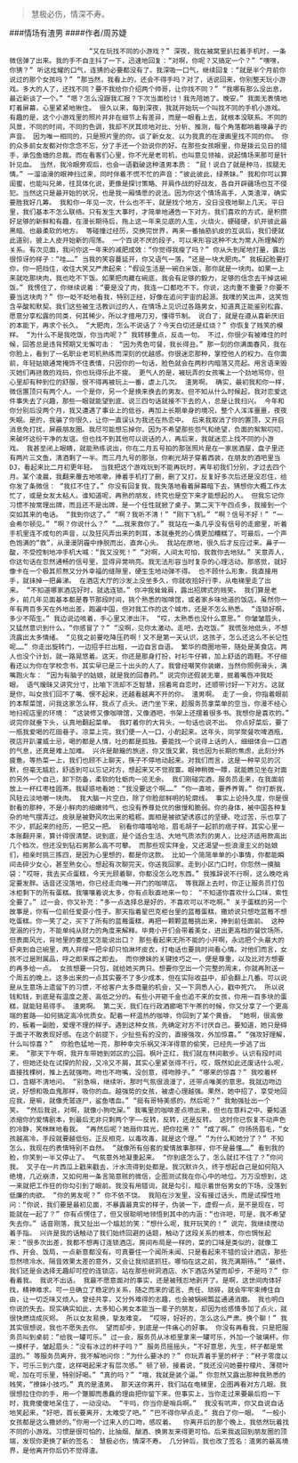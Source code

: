 > 慧极必伤，情深不寿。

###情场有渣男
####作者/周苏婕

						“又在玩找不同的小游戏？” 深夜，我在被窝里扒拉着手机时，一条微信弹了出来。我的手不自主抖了一下，迅速地回复：“对啊，你呢？又搞定一个？” “嘿嘿，你猜？” 听这炫耀的口气，连猜的必要都没有了。我深吸一口气，继续回复：“就是半个月前你说过的那个女孩吗？” “那当然，我看上的，还会不得手吗？对了，话说回来，你别整天玩小游戏。多大的人了，还找不同？要不我给你介绍两个帅哥，让你找不同？” “我哪有那么没出息，最近新谈了一个。” “嗯？怎么没跟我汇报？下次当面检讨！我先陪她了。晚安。” 我面无表情地盯着屏幕，心里紧紧地揪住。 很久以来，每到深夜，我就开始玩一个叫找不同的手机小游戏。有趣的是，这个小游戏里的照片并非在细节上有差异，而是一眼看上去，就根本没联系。不同的风景，不同的时间，不同的色调，我却不厌其烦地对比、分析、推测，每个角落都响着嗅鼻子的声音。 因为唯一相同的，只是照片里的你。谈了新女友、以为我真的在漫画里找不同的你。 你的众多前女友都对你念念不忘，分了手还一个劲说你的好。在那些女孩眼里，你是拨云见日的猎手，承包鱼塘的总裁。而在看客们心里，你不光是老司机，也叫意见领袖，说起情场来那可是针针见血。 当然，我冷眼旁观后，也会一语戳破这种渣男本质： “屁！说白了就是种马，拔腿无情。” 一溜油滑的眼神扫过来，同时伴着不慌不忙的声音：“彼此彼此，绿茶妹。” 我和你可以算闺蜜，也能叫兄弟，往具体化说，更像是探讨策略、并肩作战的好战友，各自开辟疆场也互不侵犯。当然这只是最开始的状况，也是我一厢情愿的说法。因为你这个情场高手，人类渣滓，确实要胜我好几筹。 我和你一年见一次，什么也不干，就是找个地方，没日没夜地聊上几天。平日里，我们基本不怎么联络。只有发生大事时，才简单地通告一下对方。我们喜欢的方式，是积攒好足够的新鲜和有趣，在漫长期待后，拖上这一年来见底的人生，火烧火，硬碰硬，扒开彼此最黑暗、也最柔软的地方。 等碰撞过经历，交换完世界，再来一番抽筋扒皮的互讽后，我们便就此道别，披上人皮开始新的闯荡。 一个百说不厌的段子，可以来形容这种不太为常人所理解的关系。有次见面，我问你这一年来的减肥成效：“你觉得我瘦了吗？” 你从头到尾地打量，露出很惊讶的样子：“哇……” 当我的笑容蔓延开，你又语气一落，“还是一块大肥肉。” 我板起脸要打你，你一把挡住，收住大笑又严肃起来：“假设生活是一碗白米饭，那你就是一块肉。如果一上来就吃那块肉，我也吃不下饭。如果把肉藏在碗底，我会有足够的毅力，足够的信念去干掉这碗饭。” 我愣住了，你继续说着：“要是没了肉，我连一口都吃不下。你说，这肉重不重要？你要不要当这块肉？” 你一眨不眨地看我，特别正经，好像在追问宇宙的起源。我噗的笑出声，这笑饱含辛酸和默契。我们这些被生活教训过的人，在情场上见识过各路男女，知道真正能鉴别松露、愿意分享松露的同类，何其稀少。所以才擅用刀刃，懂得节制。 说白了，就是在遵从喜新厌旧的本能下，再求个长久。 “大肥肉，怎么不说话了？今天白切还是红烧？” 你恢复了贱笑的模样。 “为什么不是我吃饭，你当肉呢？” 我转移重点，反击一句。 不过，你很少有被难住的时候，回答总是违背预期又无懈可击： “因为秀色可餐，我长得丑。” 那一刻的你满面春风，我在你脸上，看到了一名职业老司机熟练而深刻的优越感。你很迷恋那种，掌控他人的权力。在你面前，年轻姑娘通常掩饰不住表情，只因你的一句话，脸色就会在两秒内暗落又亮起。用言语来毁灭她们再拯救的戏码，你也玩得乐此不疲。 更气人的是，被玩弄的女孩嘴上一个劲地骂你，但心里却有种到位的舒服，恨不得再被玩上一番，虐上几次。 渣男啊。 确实，最初我和你一样，微信置顶只有两个人。一个是你，另一个是换来换去的男友。但不知从什么时候起，我对恋爱这件事失去了兴趣，那些一眼就能望到底、说三四句话就接不下去的人，总是让我扫兴。 今年和你分别后没两个月，我又遭遇了事业上的低谷，再加上长期单身的境况，整个人浑浑噩噩，夜夜失眠。是的，我骗了你很久，让你一直误认为我还在热恋中。 后来我取消了你的置顶，又开启消息免打扰，屏蔽朋友圈。我尽可能想忘掉你，因为不希望那些怨气和绝望，负面的絮絮叨叨，来破坏这份干净的友谊。但也找不到其他可以说话的人，再后来，我就迷恋上找不同的小游戏。 我甚至闭上眼睛，就能熟练说出，你在二月五号拍的那张照片是在一家居酒屋，盘子里还有两片三文鱼，清酒剩了一半。而三月九号的那张，你剃光胡子穿着西装，在朋友的酒吧里当DJ，看起来比二月初更年轻。 当我把这个游戏玩到不能再玩时，离年初我们分别，才过去四个月。某个凌晨，我翻来覆去地咳嗽，捧着手机打了删，删了又打。反复好多次后还是没忍住，给你发了条微信： “我扛不住了。” 你没有回复我，我失落地看着屏幕暗下去，猜想你大概工作太忙了，或是女友太粘人。谁知道呢，再熟的朋友，终究也是空下来才能想起的人。 但我忘记你习惯不按常理出牌，而且还不是出牌，是一个任性就掀了桌子。第二天下午四点多，我接到一个突如其来的电话。 “我到你这了。” “啊？我听不清！” “刚下飞机。” “啊？信号不好！” “一会希尔顿见。” “啊？你说什么？” “……我来救你了。” 我站在一条几乎没有信号的走廊里，听着手机里连不成句的声音，以及狂风弄出来的刺耳，本就垂死的心情更加糟糕了。可最后，一个声色饱满的“救”，从漫漫阴霾中挣脱而出，直奔心头。 我站在原地，很久后才反应过来。鼻子一酸，不受控制地冲手机大喊：“我又没死！” “对啊，人间太可怕，我救你去地狱。” 天意弄人，你这句话在忽然通畅的信号里，显得异常响亮。我无法形容当时复杂的心理活动。那感觉，就好像卡在一个极其煎熬又分外幸福的缝隙里，硬生生地动弹不得。 也不顾什么形象，我直接用手，就抹掉一把鼻涕。 在酒店大厅的沙发上没坐多久，你就收拾好行李，从电梯里走了出来。 “不知道哪家酒店好时，就选连锁。” 你冲我耸耸肩，露出招牌式的贱笑。 我们算是老乡，前几年见面基本都是春节那段时间，挑个熟悉的咖啡馆，或者家乡味地道的饭店。虽然你一年有两百多天在外地出差，跑遍中国，但对我工作的这个城市，还是不怎么熟悉。 “连锁好啊，多少不陌生。” 我边说边咳着，手心里又渗出汗。 “哎，太熟悉也没什么意思。” 你皱皱眉头，又猛然意识到什么，“你感冒了？” “没啊，见你太激动。走吧，去吃饭。” 我慌张地低头，不想流露出太多情绪。 “见我之前要吃降压药啊！又不是第一天认识，这孩子，怎么还这么不长记性呢……” 你走出旋转门，一边招手拦出租，一边自言自语。 繁华的商圈地带，随处是美食店。两人也没个计划，就一路晃悠着。这天，你还是那身打扮，衬衫牛仔裤，加上舒适的跑鞋。不仔细看还以为你在学校念书，其实早已是三十出头的人了。我曾经嘲笑你装嫩，当然你照例滑头，满嘴跑火车： “因为有脑子的姑娘，就是我的回春药。” 说完你还假装无辜，抿着嘴唇冲我眨眼。 语气暧昧又讲究分寸，比喻下流却不乏智慧，拐着弯自恋时，还顺带讨好一下对方。这就是你，叫女孩们回不了嘴、恨不起来，还越看越离不开的你。 渣男啊。 走了一会，你指着眼前的本帮菜馆，问我这家怎么样，我点了点头。进门坐下来，趁服务员拿菜单的空当，你漫不经心地扫视店里的环境： “这装修又像咖啡馆，又像酒吧，书架上还摆着很多书。我想你是喜欢的。” 说完你就垂下头，认真地翻起菜单。 我盯着你的大背头，一句话也说不出。 你点好菜后，要了一瓶我爱喝的花田巷子。凉菜上完，我们便一人一口，小酌起来。这年头，同学聚餐吹啤酒瓶，夜店开趴灌威士忌，喝的都是人情，吐的都是孤独。要能找一个说得上话的人，细细体会一口酒的气息，还真是难上加难。 兴许是颠簸的旅途，你又饿又累，我也因为长期的焦虑，此刻分外疲惫。等热菜一上，我们也顾不上聊天，筷子不停地动起来。对我们而言，这是一种罕见的沉默，但毫无尴尬，舒适到可以忘记对方，想起来又不觉寂寞。眼神稍微一瞟，就能瞧见坐在对面的另外一个自己，卸下防备，柔软的牡蛎肉一览无余。 我们刚碰完酒，服务员走来，在我面前放上一杯红枣桂圆茶。我疑惑地看她：“我没要这个啊……” “你一直咳，要养养胃。” 你打断我，风轻云淡地嚼一块肉。 我大脑一片空白，除了你脸部鲜明的轮廓线。 事实上论持久度，你是很耐看的那种，不是小鲜肉的细嫩帅气，也没有养尊处优的傲慢和脆弱。你的身体，被中国各种复杂的地气摆弄过。皮肤是被野风吹出来的粗粝，面相是被欲望诱惑过的坚硬。吃过苦，乐也享了不少，抓起来的经历，一把又一把。 别看你嘻嘻哈哈，眉毛胡子一起抓的痞子样，其实心里一本账翻开来，算计得很清楚。说到底，是个适合生活、大地气质浓烈的男人，比经济适用款高出几个档次，但还没到钻石男那么高不可攀。 而那些现实拜金，又还渴望一些浪漫主义的姑娘们，相亲时挑三拣四，是因为心里想的，都是你这款。 比如一个简简单单的小事情，你都能瞬间击碎少女心，甚至熟女心。想起有次聊完天，你送我回家。走到小区门口时，你忽然一摸脑袋：“哎呀，我去买点蛋糕，今天光顾着聊，你都没怎么吃东西。” 我推辞说不行啊，这么晚吃肯定要发胖。话音还没落地，你已经走向唯一开门的咖啡店。 等我跟上去时，你正让服务员打包冰柜剩下的所有蛋糕。我嚷嚷着说太多，你有点耿直地来一句： “不知道你喜欢什么口味，索性全要了。” 过一会，你又补充：“多一点选择总是好的，不喜欢可以不吃啊。” 关于蛋糕的另一个故事是，你有一位前任爱耍小性子。那天指着星巴克柜台里的蓝莓蛋糕，撒娇说只想吃蓝莓不想吃蛋糕。你一笑了之，买下了所有的蓝莓蛋糕，再把一颗颗蓝莓挑出来，捧到前任面前。 这种宠溺的行为，不能单纯从财力的角度来解释。毕竟小开们会带着美女，进出更高档的餐饮场所。但表面风光，背地里的委屈又怎能说出口？ 那些看起来无所不能的小开啊，永远把个头最大的虾夹到自己碗里，两人并撑一把伞却只怕淋坏皮衣，打电话也要挑时间看心情。对他们而言，女孩不过是附属品，呼之即来挥之即去。 而你撩妹的关键技巧之一，便是尊重，以及比对方想要的再多给一点。 女孩想要一只包，就给她买两只。想要你空出一个完整的周末，你就再附送一个周五的晚上。这多出来的一点其实要不了多少成本，但在实际收益中，却会翻上几番。可以说是从生意场上遗留下的习惯，不给客户太多商量的机会，又一下洞悉人心，戳中死穴。 所以说钱和钱，到底是有温度之差、高低之分的。有些小开砸千金也追不来的女孩，你用一百多块的蛋糕，就能轻易得手。 渣男啊。 第二天，我们在行政酒廊喝下午茶的时候，你又分享了一个更高端的套路——如何搞定高冷优质女。配着一杯温热的咖啡，你回到了某个黄昏。 “她啊，很高傲的，板着一副脸，爱理不理的样子。遇到这种女孩，先确定对方不讨厌自己。要知道，她只是碍于面子不敢表现好感。在这个前提下，少扯些有的没的，直接强攻，外加惊喜。” “强攻好理解，什么叫惊喜？”  你脸色猛地一亮，那种幸灾乐祸又洋洋得意的偷笑，已经先一步逃了出来。 “那天下午啊，我开车带她到郊区的公园。枫叶正红，我们就在林间散步。认识有段时间了，但她还处在试探的阶段，又冷又不屑，其实心里紧张得不行。哎，既然如此还废话什么呢，直接找棵树，推上去就强吻。吻也不吻嘴，没创意，得吻脖子。” “哪来的惊喜？” 我咬着杯口，含糊不清地问。 “别急嘛，继续听。那时气氛很浪漫了，还带点唯美的意思。我就边吻边说，好想和吸血鬼那样，吸你的血。越强势的女孩，被虐心理越强。果然，她中招了，享受地回应我，是嘛，就像秃鹫逐尸，鲨鱼嗜血。” “挺有哥特美感的，然后呢？” 我勉强扯出一个笑。 “然后我说，对啊，就像小狗吃屎。” 我嘴里的咖啡差点喷出来，但也在意料之中。要知道浓缩你的爱情剧本，到最后无非只剩两个字——反转，反转，还是反转。 这时你已恢复不动声色的冷静，笑眯眯地看我。 “再然后呢？她扇你耳光，把你拉黑？” “成了啊。” 你扬扬眉毛，“女孩越高冷，手段就要越低俗。正反相克，以毒攻毒，就是这个理。” “为什么和她分了？” 不知怎么，我现在的表情特别不自然。 “就像所有俗套的爱情故事那样，你不是最懂……” 看到我的脸，你笑到一半又停止了。 气氛意外地凝重起来。 “你到底怎么了，怎么就扛不住了？”你问我。 叉子在一片西瓜上戳来戳去，汁水流得到处都是。我沉默许久，终于想起自己是如何陷入绝境，几近崩溃，又如何用一条言简意赅的微信，企图测试我在你心中的地位。万万没想到，这一来就把工作狂的你勾引到了眼前。我没有用错词，就是勾引，暗示着世俗男女的下场，没落到低廉的肉欲。 “你的男友呢？” 你不依不饶。 我陷在沙发里，没有接过话头，而是试探性地问：“你说，我们要是最初见面，不暴露最真实的样子，伪装一下，虚假一点，是不是现在，可能就在一起了？” 你有点愣住了，但又很聪明地领悟到其中的内涵：“也许吧，可是，我不希望失去你。” 话音刚落，我又扯出一个尴尬的笑：“想什么呢，我开玩笑的！” 说完，我继续搅动着手指。 兴许是我的话触动了我们始终回避的话题，触动了这段关系的根本，你也惆怅起来：“很多次出差，我都不想再订连锁酒店。房间布局是一样的，菜的口味是类似的，就像工作、开会、饭局，一点新意都没有。可真要住一个闻所未闻、只是看起来不错的设计酒店，那些忽然喷冷水、隔音效果太差的意外，又会让我彻底抓狂。哪怕在这之前，我充满期待。” “最终，我们还是会选择无趣却可控的连锁店，站在那些树洞酒店、水下酒店外望而却步，不是吗？” 你看着我。 我说不出话。 我最不愿意面对的事实，还是被残忍地剥开了。是啊，这世间肉体好找，精神难求。可一旦确立了稳定的关系，随之而来的诺言、责任、琐碎，就会牢牢束缚住自由，让一切乏味又烦人。曾经共享，又分外难得的志趣，也会被锅碗瓢盆通通消磨。 我也明白你说的失去。现实确实如此，太多知心男女本能当一辈子的朋友，却因为给感情多加了点火，就很快燃烧成灰烬。 所以女友易换，挚友难变。 “哎呀，好好的，怎么这么严肃。换个聊！” 我其实很想说，我也不愿失去你。 望而却步，到底是一件痛心的好事。 你没有再看我，只是把服务员叫到桌前：“给我一罐可乐。” 过一会，服务员从冰柜里拿来一罐可乐，外加一个玻璃杯。你一摸杯子，皱起眉头：“没有冰过的杯子吗？” 服务员摇摇头，“不好意思，先生，杯子都是常温的。” 等服务员离开，我不解地问你：“为什么要冰的？” 你玩弄着手里的杯子：“杯子零度以下，可乐三到六度，这样喝起来才有层次感。” 顿了顿，接着说，“我还没问她要柠檬片、薄荷叶呢，加在可乐里，特别好喝。” “真的吗？” “哦，我就是装个逼。” 你忽然又露出那种我熟悉的贱笑，“撩妹小技巧。” 真的是渣男。 那天送你离开，我们站在电梯里，企图再看对方几眼。我很想拉住你的手，用一个蹩脚而愚蠢的理由把你留下来。但事实上，当你走过来要最后抱一下时，我竟傻傻地呆住了，一动没动。 “干吗，你当你是哨兵啊。”  我没有吭声，你又自说自话地笑起来，“好吧，首长要离开，太难受了吧。” “巴不得你早点走。” 我白了你一眼。 “一般小女孩都是这么撒娇的。”你用一个过来人的口吻，感叹着。  你离开后的那个晚上，我依然玩着找不同的小游戏。习惯是很可怕的，比抽烟、酗酒、换男友来得更可怕。后来我返回到朋友圈的顶端，发现你更换了新的签名： 慧极必伤，情深不寿。 几分钟后，我也改了签名：渣男的最高境界，是他离开你后仍不觉得渣。			  		
